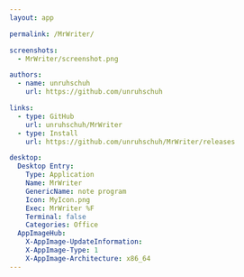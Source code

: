 ```yaml
---
layout: app

permalink: /MrWriter/

screenshots:
  - MrWriter/screenshot.png

authors:
  - name: unruhschuh
    url: https://github.com/unruhschuh

links:
  - type: GitHub
    url: unruhschuh/MrWriter
  - type: Install
    url: https://github.com/unruhschuh/MrWriter/releases

desktop:
  Desktop Entry:
    Type: Application
    Name: MrWriter
    GenericName: note program
    Icon: MyIcon.png
    Exec: MrWriter %F
    Terminal: false
    Categories: Office
  AppImageHub:
    X-AppImage-UpdateInformation: 
    X-AppImage-Type: 1
    X-AppImage-Architecture: x86_64
---
```

